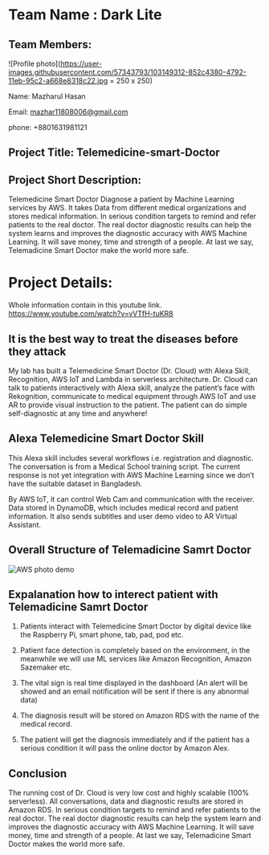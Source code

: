# Team Name : Dark Lite
## Team Members: 
![Profile photo](https://user-images.githubusercontent.com/57343793/103149312-852c4380-4792-11eb-95c2-a668e8318c22.jpg = 250 x 250)

Name: Mazharul Hasan 

Email: mazhar11808006@gmail.com

phone: +8801631981121

## Project Title: Telemedicine-smart-Doctor

## Project Short Description: 
Telemedicine Smart Doctor Diagnose a patient by Machine Learning services by AWS. It takes Data from different medical organizations and stores medical information. In serious condition targets to remind and refer patients to the real doctor. The real doctor diagnostic results can help the system learns and improves the diagnostic accuracy with AWS Machine Learning. It will save money, time and strength of a people. At last we say, Telemadicine Smart Doctor make the world more safe.

# Project Details:

Whole information contain in this youtube link. 
https://www.youtube.com/watch?v=vVTfH-tuKR8


## It is the best way to treat the diseases before they attack

My lab has built a Telemedicine Smart Doctor (Dr. Cloud) with Alexa Skill, Recognition, AWS IoT and Lambda in serverless architecture. Dr. Cloud can talk to patients interactively with Alexa skill, analyze the patient’s face with Rekognition, communicate to medical equipment through AWS IoT and use AR to provide visual instruction to the patient. The patient can do simple self-diagnostic at any time and anywhere!

## Alexa Telemedicine Smart Doctor Skill

This Alexa skill includes several workflows i.e. registration and diagnostic. The conversation is from a Medical School training script. The current response is not yet integration with AWS Machine Learning since we don’t have the suitable dataset in Bangladesh.

By AWS IoT, it can control Web Cam and communication with the receiver. Data stored in DynamoDB, which includes medical record and patient information. It also sends subtitles and user demo video to AR Virtual Assistant.


## Overall Structure of Telemadicine Samrt Doctor
![AWS photo demo](https://user-images.githubusercontent.com/57343793/103148607-ccfb9c80-478b-11eb-8e31-c8498b3860b5.jpg)

## Expalanation how to interect patient with Telemadicine Samrt Doctor

1. Patients interact with Telemedicine Smart Doctor by digital device like the Raspberry Pi, smart phone, tab, pad, pod etc.

2. Patient face detection is completely based on the environment, in the meanwhile we will use ML services like Amazon Recognition, Amazon Sazemaker etc.

3. The vital sign is real time displayed in the dashboard (An alert will be showed and an email notification will be sent if there is any abnormal data)

4. The diagnosis result will be stored on Amazon RDS with the name of the medical record.

5. The patient will get the diagnosis immediately and if the patient has a serious condition it will pass the online doctor by Amazon Alex.


## Conclusion

The running cost of Dr. Cloud is very low cost and highly scalable (100% serverless). All conversations, data and diagnostic results are stored in Amazon RDS. In serious condition targets to remind and refer patients to the real doctor. The real doctor diagnostic results can help the system learn and improves the diagnostic accuracy with AWS Machine Learning. It will save money, time and strength of a people. At last we say, Telemadicine Smart Doctor makes the world more safe.
